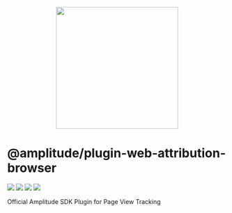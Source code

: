 <p align="center">
  <a href="https://amplitude.com" target="_blank" align="center">
    <img src="https://static.amplitude.com/lightning/46c85bfd91905de8047f1ee65c7c93d6fa9ee6ea/static/media/amplitude-logo-with-text.4fb9e463.svg" width="280">
  </a>
  <br />
</p>

# @amplitude/plugin-web-attribution-browser

![](https://badgen.net/npm/v/@amplitude/plugin-web-attribution-browser) ![](https://badgen.net/npm/license/@amplitude/plugin-web-attribution-browser) ![](https://badgen.net/bundlephobia/minzip/@amplitude/plugin-web-attribution-browser) ![](https://badgen.net/bundlephobia/tree-shaking/@amplitude/plugin-web-attribution-browser)

Official Amplitude SDK Plugin for Page View Tracking
